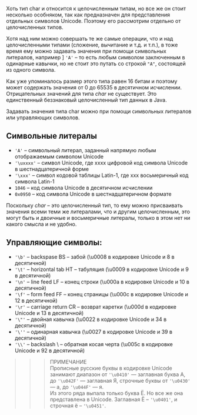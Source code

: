 Хоть тип char и относится к целочисленным типам, но все же он стоит несколько особняком, так как предназначен для представления отдельных символов Unicode. Поэтому его рассмотрим отдельно от целочисленных типов. 

Хотя над ним можно совершать те же самые операции, что и над целочисленными типами (сложение, вычитание и т.д. и т.п.), в тоже время ему можно задавать значения при помощи символьных литералов, например ] ```'A'``` – то есть любым символом заключенным в одинарные кавычки, но не стоит это путать со строкой ```"А"```, состоящей из одного символа.

Как уже упоминалось размер этого типа равен 16 битам и поэтому может содержать значения от 0 до 65535 в десятичном исчислении. Отрицательных значений для типа *char* не существует. Это единственный беззнаковый целочисленный тип данных в Java.

Задавать значения типа char можно при помощи символьных литералов или управляющих символов.

## Символьные литералы

- ```'A'``` – символьный литерал, заданный напрямую любым отображаемым символом Unicode
- ```'\uxxxx'``` – символ Unicode, где xxxx цифровой код символа Unicode в шестнадцатеричной форме
- ```'\xxx'``` – символ кодовой таблицы Latin-1, где xxx восьмеричный код символа Latin-1
- ```1046``` – код символа Unicode в десятичном исчислении
- ```0x0950``` – код символа Unicode в шестнадцатеричном формате

Поскольку *char* – это целочисленный тип, то ему можно присваивать значения всеми теми же литералами, что и другим целочисленным, это могут быть и двоичные и восьмеричные литералы, только в этом нет ни какого смысла и не удобно.

## Управляющие символы:

- ```'\b'``` – backspase BS – забой (\u0008 в кодировке Unicode и 8 в десятичной)
- ```'\t'``` – horizontal tab HT – табуляция (\u0009 в кодировке Unicode и 9 в десятичной)
- ```'\n'``` – line feed LF – конец строки (\u000a в кодировке Unicode и 10 в десятичной)
- ```'\f'``` – form feed FF – конец страницы (\u000с в кодировке Unicode и 12 в десятичной)
- ```'\r'``` – carriage return CR – возврат каретки (\u000d в кодировке Unicode и 13 в десятичной)
- ```'\"'``` – двойная кавычка (\u0022 в кодировке Unicode и 34 в десятичной)
- ```'\''``` – одинарная кавычка (\u0027 в кодировке Unicode и 39 в десятичной)
- ```'\\'``` – backslash \ – обратная косая черта (\u005c в кодировке Unicode и 92 в десятичной)

>>> ПРИМЕЧАНИЕ  
Прописные русские буквы в кодировке Unicode занимают диапазон от ```'\u0410'``` — заглавная буква А, до ```'\u042F'``` — заглавная Я, строчные буквы от ```'\u0430'``` — а, до ```'\u044F'``` — я.  
Из этого ряда выпала только буква Ё. Но все же она представлена в Unicode. Заглавная Ё – ```'\u0401'```, и строчная ё – ```'\u0451'```.


